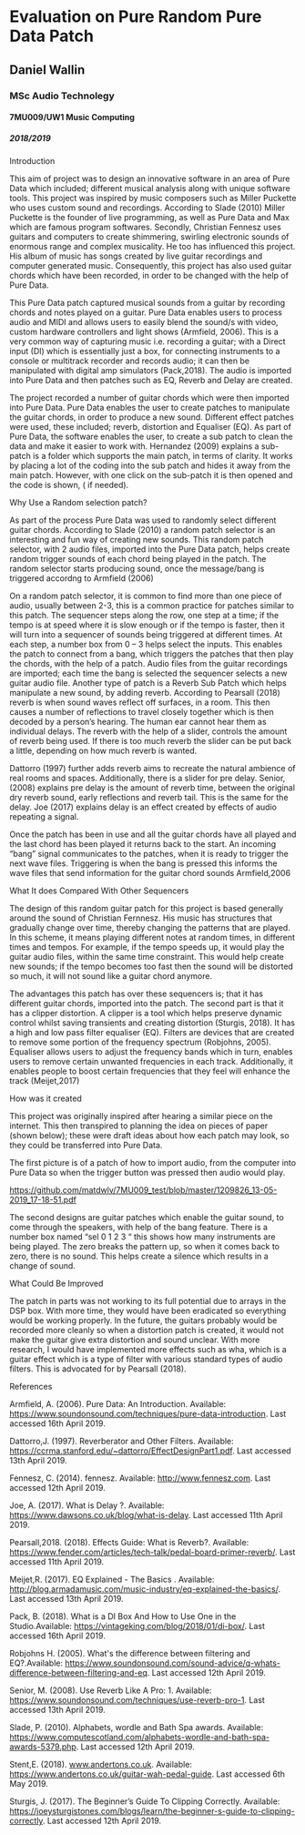 # Evaluation on Pure Random Pure Data Patch

## Daniel Wallin


### MSc Audio Technolegy


#### 7MU009/UW1 Music Computing


##### 2018/2019

Introduction

This aim of  project was to design an innovative software in an area of Pure Data which included; different musical analysis along with unique software tools. This project was inspired by music composers such as Miller Puckette who uses custom sound and recordings. According to Slade (2010) Miller Puckette is the founder of live programming, as well as Pure Data and Max which are famous program softwares. Secondly, Christian Fennesz uses guitars and computers to create shimmering, swirling electronic sounds of enormous range and complex musicality. He too has influenced this project. His album of music has songs created by live guitar recordings and computer generated music. Consequently, this project has also used guitar chords which have been recorded, in order to be changed with the help of Pure Data.


This Pure Data patch captured musical sounds from a guitar by recording chords and notes played on a guitar. Pure Data enables users to process audio and MIDI and allows users to easily blend the sound/s with video, custom hardware controllers and light shows (Armfield, 2006). This is a very common way of capturing music i.e. recording a guitar; with a Direct input (DI) which is essentially just a box, for connecting instruments to a console or multitrack recorder and records audio; it can then be manipulated with digital amp simulators (Pack,2018). The audio is imported into Pure Data and then patches such as EQ, Reverb and Delay are created.


The project recorded a number of guitar chords which were then imported into Pure Data.
Pure Data enables the user to create patches to manipulate the guitar chords, in order to produce a new sound. Different effect patches were used, these included; reverb, distortion and Equaliser (EQ). As part of Pure Data, the software enables the user, to create a sub patch to clean the data and make it easier to work with. Hernandez (2009) explains  a sub-patch is a folder which supports the main patch, in terms of clarity. It works by placing a lot of the coding into the sub patch and hides it away from the main patch. However, with one click on the sub-patch it is then opened and the code is shown, ( if needed).

Why Use a Random selection patch?

As part of the process Pure Data was used to randomly select different guitar chords. According to Slade (2010) a random patch selector is an interesting and fun way of creating new sounds. This random patch selector, with 2 audio files, imported into the Pure Data patch, helps create random trigger sounds of each chord being played in the patch. The random selector starts producing sound, once the message/bang is triggered accordng to Armfield (2006)

		
On a random patch selector, it is common to find more than one piece of audio, usually between 2-3, this is a common practice for patches similar to this patch. The sequencer steps along the row, one step at a time;  if the tempo is at speed where it is slow enough or if the tempo is faster, then it will turn into a sequencer of sounds being triggered at different times.
At each step, a number box from 0 – 3 helps select the inputs. This enables the patch to connect from a bang, which triggers the patches that then play the chords, with the help of a patch. Audio files from the guitar recordings are imported; each time the bang is selected the sequencer selects a new guitar audio file. 
Another type of patch is a Reverb Sub Patch which helps manipulate a new sound, by adding reverb. According to Pearsall (2018) reverb is when sound waves reflect off surfaces, in a room. This then causes a number of reflections to travel closely together which is then decoded by a person’s hearing. The human ear cannot hear them as individual delays. The reverb with the help of a slider, controls the amount of reverb being used. If there is too much reverb the slider can be put back a little, depending on how much reverb is wanted. 

Dattorro (1997) further adds reverb aims to recreate the natural ambience of real rooms and spaces. Additionally, there is a slider for pre delay. Senior, (2008) explains pre delay is the amount of reverb time, between the original dry reverb sound, early reflections and reverb tail. This is the same for the delay. Joe (2017) explains delay is an effect created by effects of audio repeating a signal.

Once the patch has been in use and all the guitar chords have all played and the last chord has been played it returns back to the start. An incoming “bang” signal communicates to the patches, when it is ready to trigger the next wave files. Triggering is when the bang is pressed this informs the wave files that send information for the guitar chord sounds Armfield,2006

What It does Compared With Other Sequencers

The design of this random guitar patch for this project is based generally around the sound of Christian Fernnesz. His music has structures that gradually change over time, thereby changing the patterns that are played. In this scheme, it means playing different notes at random times, in different times and tempos. For example, if the tempo speeds up, it would play the guitar audio files, within the same time constraint. This would help create new sounds; if the tempo becomes too fast then the sound will be distorted so much, it will not sound like a guitar chord anymore.

The advantages this patch has over these sequencers is; that it has different guitar chords, imported into the patch. The second part is that it has a clipper distortion. A clipper is a tool which helps preserve dynamic control whilst saving transients and creating distortion (Sturgis, 2018). It has a high and low pass filter equaliser (EQ). Filters are devices that are created to remove some portion of the frequency spectrum (Robjohns, 2005). Equaliser allows users to adjust the frequency bands which in turn, enables users to remove certain unwanted frequencies in each track. Additionally, it enables people to boost certain frequencies that they feel will enhance the track (Meijet,2017)



How was it created

This project was originally inspired after hearing a similar piece on the internet. This then transpired to planning the idea on pieces of paper (shown below); these were draft ideas about how each patch may look, so they could be transferred into Pure Data.


The first picture is of a patch of how to import audio, from the computer into Pure Data so when the trigger button was pressed then audio would play.

https://github.com/matdwlv/7MU009_test/blob/master/1209826_13-05-2019_17-18-51.pdf

The second designs are guitar patches which enable the guitar sound, to come through the speakers, with help of the bang feature.  There is a number box named “sel 0 1 2 3 “ this shows how many instruments are being played. The zero breaks the pattern up, so when it comes back to zero, there is no sound. This helps create a silence which results in a change of sound.

What Could Be Improved 

The patch in parts was not working to its full potential due to arrays in the DSP box. With more time, they would have been eradicated so everything would be working properly. In the future, the guitars probably would be recorded more cleanly so when a distortion patch is created, it would not make the guitar give extra distortion and sound unclear. With more research, I would have implemented more effects such as wha, which is a guitar effect which is a type of filter with various standard types of audio filters. This is advocated for by Pearsall (2018).




















References

Armfield, A. (2006). Pure Data: An Introduction. Available: https://www.soundonsound.com/techniques/pure-data-introduction. Last accessed 16th April 2019.

Dattorro,J. (1997). Reverberator and Other Filters. Available: https://ccrma.stanford.edu/~dattorro/EffectDesignPart1.pdf. Last accessed 13th April 2019.

Fennesz, C. (2014). fennesz. Available: http://www.fennesz.com. Last accessed 12th April 2019.

Joe, A. (2017). What is Delay ?. Available: https://www.dawsons.co.uk/blog/what-is-delay. Last accessed 11th April 2019.

Pearsall,2018. (2018). Effects Guide: What is Reverb?. Available: https://www.fender.com/articles/tech-talk/pedal-board-primer-reverb/. Last accessed 11th April 2019.

Meijet,R. (2017). EQ Explained - The Basics . Available: http://blog.armadamusic.com/music-industry/eq-explained-the-basics/. Last accessed 13th April 2019.

Pack, B. (2018). What is a DI Box And How to Use One in the Studio.Available: https://vintageking.com/blog/2018/01/di-box/. Last accessed 16th April 2019.

Robjohns H. (2005). What's the difference between filtering and EQ?.Available: https://www.soundonsound.com/sound-advice/q-whats-difference-between-filtering-and-eq. Last accessed 12th April 2019.

Senior, M. (2008). Use Reverb Like A Pro: 1. Available: https://www.soundonsound.com/techniques/use-reverb-pro-1. Last accessed 13th April 2019.

Slade, P. (2010). Alphabets, wordle and Bath Spa awards. Available: https://www.computescotland.com/alphabets-wordle-and-bath-spa-awards-5379.php. Last accessed 12th April 2019.

Stent,E. (2018). www.andertons.co.uk. Available: https://www.andertons.co.uk/guitar-wah-pedal-guide. Last accessed 6th May 2019.

Sturgis, J. (2017). The Beginner’s Guide To Clipping Correctly. Available: https://joeysturgistones.com/blogs/learn/the-beginner-s-guide-to-clipping-correctly. Last accessed 12th April 2019.
